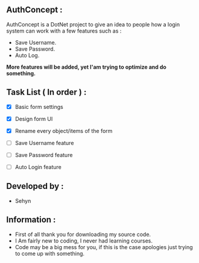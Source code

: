 ## AuthConcept :
AuthConcept is a DotNet project to give an idea to people how a login system can work with a few features such as :
* Save Username.
* Save Password.
* Auto Log.

**More features will be added, yet I'am trying to optimize and do something.**

## Task List ( In order ) :

- [x] Basic form settings
- [x] Design form UI
- [x] Rename every object/items of the form
- [ ] Save Username feature
- [ ] Save Password feature
- [ ] Auto Login feature



## Developed by :
* Sehyn

## Information :
* First of all thank you for downloading my source code.
* I Am fairly new to coding, I never had learning courses.
* Code may be a big mess for you, if this is the case apologies just trying to come up with something.

